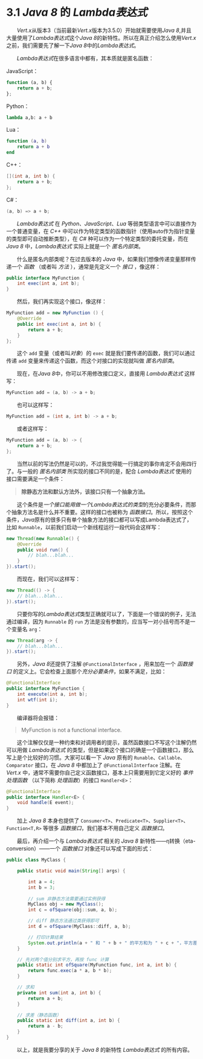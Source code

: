 # 3.1 *Java 8* 的 *Lambda表达式*

&emsp;&emsp;*Vert.x*从版本3（当前最新*Vert.x*版本为3.5.0）开始就需要使用*Java 8*,并且大量使用了*Lambda表达式*这个*Java 8*的新特性。所以在真正介绍怎么使用*Vert.x*之前，我们需要先了解一下*Java 8*中的*Lambda表达式*。

&emsp;&emsp;*Lambda表达式*在很多语言中都有，其本质就是匿名函数：

JavaScript：
```javascript
function (a, b) {  
    return a + b; 
};
```
Python：
```python
lambda a,b: a + b
```
Lua：  
```lua
function (a, b) 
    return a + b 
end
```
C++： 
```cpp
[](int a, int b) {
    return a + b;
};
```
C#：  
```C#
(a, b) => a + b;
```
&emsp;&emsp;*Lambda表达式* 在 *Python*、*JavaScript*、*Lua* 等弱类型语言中可以直接作为一个普通变量，在 <em>C++</em> 中可以作为特定类型的函数指针（使用auto作为指针变量的类型即可自动推断类型），在 *C#* 种可以作为一个特定类型的委托变量，而在 *Java 8* 中，*Lambda表达式* 实际上就是一个 *匿名内部类*。

&emsp;&emsp;什么是匿名内部类呢？在过去版本的 *Java* 中，如果我们想像传递变量那样传递一个 *函数* （或者叫 *方法* ），通常是先定义一个 *接口* ，像这样：
```java
public interface MyFunction { 
    int exec(int a, int b);  
}
```
&emsp;&emsp;然后，我们再实现这个接口，像这样：
```java
MyFunction add = new MyFunction () { 
    @Override
    public int exec(int a, int b) {
        return a + b; 
    }
};
```
&emsp;&emsp;这个 `add` 变量（或者叫*对象*）的 `exec` 就是我们要传递的函数，我们可以通过传递 `add` 变量来传递这个函数，而这个对接口的实现就叫做 *匿名内部类*。

&emsp;&emsp;现在，在*Java 8*中，你可以不用修改接口定义，直接用 *Lambda表达式* 这样写：
```java
MyFunction add = (a, b) -> a + b;
```
&emsp;&emsp;也可以这样写：
```java
MyFunction add = (int a, int b) -> a + b;
```
&emsp;&emsp;或者这样写：
```java
MyFunction add = (a, b) -> { 
    return a + b; 
};
```
&emsp;&emsp;当然以前的写法仍然是可以的，不过我觉得能一行搞定的事你肯定不会用四行了。与一般的 *匿名内部类* 所实现的接口不同的是，配合 *Lambda表达式* 使用的接口需要满足一个条件：

> **除静态方法和默认方法外，该接口只有一个抽象方法。**

&emsp;&emsp;这个条件是*一个接口能用做一个Lambda表达式的类型*的充分必要条件，而那个抽象方法名是什么并不重要。这样的接口也被称为 *函数接口*。所以，按照这个条件，*Java*原有的很多只有单个抽象方法的接口都可以写成Lambda表达式了，比如 `Runnable`，以前我们启动一个新线程运行一段代码会这样写：
```java
new Thread(new Runnable() { 
    @Override 
    public void run() {  
        // blah...blah...  
    } 
}).start();
```
&emsp;&emsp;而现在，我们可以这样写：
```java
new Thread(() -> {
    // blah...blah... 
}).start();
```
&emsp;&emsp;只要你写的*Lambda表达式*类型正确就可以了，下面是一个错误的例子，无法通过编译，因为 `Runnable` 的 `run` 方法是没有参数的，应当写一对小括号而不是一个变量名 `arg`：
```java
new Thread(arg -> { 
    // blah...blah... 
}).start();
```
&emsp;&emsp;另外，*Java 8*还提供了注解 `@FunctionalInterface` ，用来加在一个 *函数接口* 的定义上。它会检查上面那个*充分必要条件*，如果不满足，比如：
```java
@FunctionalInterface
public interface MyFunction {
    int execute(int a, int b);
    int wtf(int i);
}
```
&emsp;&emsp;编译器将会报错：
> MyFunction is not a functional interface.

&emsp;&emsp;这个注解仅仅是一种约束和对调用者的提示，虽然函数接口不写这个注解仍然可以用做 *Lambda表达式* 的类型，但是如果这个接口的确是一个函数接口，那么写上是个比较好的习惯。大家可以看一下 *Java* 原有的 `Runable`、`Callable`、`Comparator` 接口，在 *Java 8* 中都加上了 `@FunctionalInterface` 注解。在 *Vert.x* 中，通常不需要你自己定义函数接口，基本上只需要用到它定义好的 *事件处理函数* （以下简称 *处理函数*）的接口 `Handler<E>`：

```java
@FunctionalInterface
public interface Handler<E> {
    void handle(E event);
}
```
&emsp;&emsp;加上 *Java 8* 本身也提供了 `Consumer<T>`、`Predicate<T>`、`Supplier<T>`、`Function<T,R>` 等很多 *函数接口*，我们基本不用自己定义 *函数接口*。

&emsp;&emsp;最后，再介绍一个与 *Lambda表达式* 相关的 *Java 8* 新特性——η转换（eta-conversion）——一个 *函数接口* 对象还可以写成下面的形式：
```java
public class MyClass {

    public static void main(String[] args) {

        int a = 4;
        int b = 3;
        
        // sum 非静态方法需要通过实例获得
        MyClass obj = new MyClass();
        int c = ofSquare(obj::sum, a, b);

        // diff 静态方法通过类获得即可
        int d = ofSquare(MyClass::diff, a, b);

        // 打印计算结果
        System.out.println(a + " 和 " + b + " 的平方和为 " + c + "，平方差为 " + d + "。");
    }

    // 先对两个值分别求平方，再按 func 计算
    public static int ofSquare(MyFunction func, int a, int b) {
        return func.exec(a * a, b * b);
    }

    // 求和
    private int sum(int a, int b) {
        return a + b;
    }

    // 求差（静态函数）
    public static int diff(int a, int b) {
        return a - b;
    }
}
```
&emsp;&emsp;以上，就是我要分享的关于 *Java 8* 的新特性 *Lambda表达式* 的所有内容。







